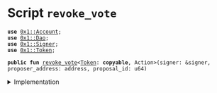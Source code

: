
<a name="revoke_vote"></a>

# Script `revoke_vote`





<pre><code><b>use</b> <a href="../../modules/doc/Account.md#0x1_Account">0x1::Account</a>;
<b>use</b> <a href="../../modules/doc/Dao.md#0x1_Dao">0x1::Dao</a>;
<b>use</b> <a href="../../modules/doc/Signer.md#0x1_Signer">0x1::Signer</a>;
<b>use</b> <a href="../../modules/doc/Token.md#0x1_Token">0x1::Token</a>;
</code></pre>




<pre><code><b>public</b> <b>fun</b> <a href="revoke_vote.md#revoke_vote">revoke_vote</a>&lt;<a href="../../modules/doc/Token.md#0x1_Token">Token</a>: <b>copyable</b>, Action&gt;(signer: &signer, proposer_address: address, proposal_id: u64)
</code></pre>



<details>
<summary>Implementation</summary>


<pre><code><b>fun</b> <a href="revoke_vote.md#revoke_vote">revoke_vote</a>&lt;<a href="../../modules/doc/Token.md#0x1_Token">Token</a>: <b>copyable</b>, Action&gt;(
    signer: &signer,
    proposer_address: address,
    proposal_id: u64,
) {
    <b>let</b> sender = <a href="../../modules/doc/Signer.md#0x1_Signer_address_of">Signer::address_of</a>(signer);
    <b>let</b> (_, power) = <a href="../../modules/doc/Dao.md#0x1_Dao_vote_of">Dao::vote_of</a>&lt;<a href="../../modules/doc/Token.md#0x1_Token">Token</a>&gt;(sender, proposer_address, proposal_id);
    <b>let</b> my_token = <a href="../../modules/doc/Dao.md#0x1_Dao_revoke_vote">Dao::revoke_vote</a>&lt;<a href="../../modules/doc/Token.md#0x1_Token">Token</a>, Action&gt;(signer, proposer_address, proposal_id, power);
    <a href="../../modules/doc/Account.md#0x1_Account_deposit">Account::deposit</a>(sender, my_token);
}
</code></pre>



</details>
